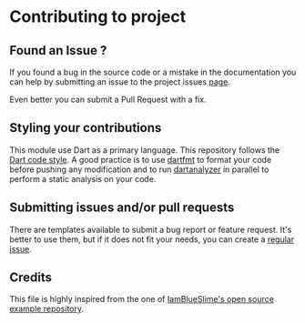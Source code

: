 # Contributing to project

## Found an Issue ?

If you found a bug in the source code or a mistake in the documentation you can help by submitting an issue to the
project issues [page](https://github.com/ShellBear/imgur.dart/issues/new/choose).

Even better you can submit a Pull Request with a fix.

## Styling your contributions

This module use Dart as a primary language. This repository follows the
[Dart code style](https://dart.dev/guides/language/effective-dart/style).
A good practice is to use [dartfmt](https://dart.dev/tools/dartfmt) to format your code before pushing any modification
and to run [dartanalyzer](https://dart.dev/tools/dartanalyzer) in parallel to perform a static analysis on your code.

## Submitting issues and/or pull requests

There are templates available to submit a bug report or feature request. It's better to use them, but if it does not
fit your needs, you can create a [regular issue](https://github.com/ShellBear/imgur.dart/issues/new).

## Credits

This file is highly inspired from the one of
[IamBlueSlime's open source example repository](https://github.com/IamBlueSlime/TalkOpenSource/).
